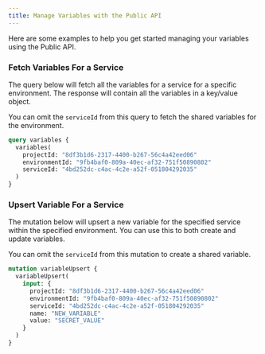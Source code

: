 ```yaml
---
title: Manage Variables with the Public API
---
```


Here are some examples to help you get started managing your variables using the Public API.

### Fetch Variables For a Service

The query below will fetch all the variables for a service for a specific environment. The response will contain all the variables in a key/value object.

<Banner variant="info">You can omit the `serviceId` from this query to fetch the shared variables for the environment.</Banner>

```graphql
query variables {
  variables(
    projectId: "8df3b1d6-2317-4400-b267-56c4a42eed06"
    environmentId: "9fb4baf0-809a-40ec-af32-751f50890802"
    serviceId: "4bd252dc-c4ac-4c2e-a52f-051804292035"
  )
}
```

### Upsert Variable For a Service

The mutation below will upsert a new variable for the specified service within the specified environment. You can use this to both create and update variables.

<Banner variant="info">You can omit the `serviceId` from this mutation to create a shared variable.</Banner>

```graphql
mutation variableUpsert {
  variableUpsert(
    input: {
      projectId: "8df3b1d6-2317-4400-b267-56c4a42eed06"
      environmentId: "9fb4baf0-809a-40ec-af32-751f50890802"
      serviceId: "4bd252dc-c4ac-4c2e-a52f-051804292035"
      name: "NEW_VARIABLE"
      value: "SECRET_VALUE"
    }
  )
}
```
